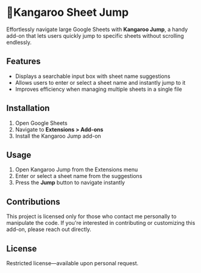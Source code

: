 # 🦘Kangaroo Sheet Jump

Effortlessly navigate large Google Sheets with **Kangaroo Jump**, a handy add-on that lets users quickly jump to specific sheets without scrolling endlessly.

## Features  
- Displays a searchable input box with sheet name suggestions  
- Allows users to enter or select a sheet name and instantly jump to it  
- Improves efficiency when managing multiple sheets in a single file  

## Installation  
1. Open Google Sheets  
2. Navigate to **Extensions > Add-ons**  
3. Install the Kangaroo Jump add-on  

## Usage  
1. Open Kangaroo Jump from the Extensions menu  
2. Enter or select a sheet name from the suggestions  
3. Press the **Jump** button to navigate instantly  

## Contributions  
This project is licensed only for those who contact me personally to manipulate the code. If you're interested in contributing or customizing this add-on, please reach out directly.  

## License  
Restricted license—available upon personal request.  
